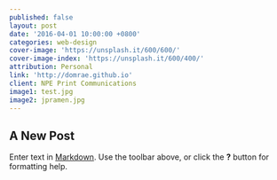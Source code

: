 ```yaml
---
published: false
layout: post
date: '2016-04-01 10:00:00 +0800'
categories: web-design
cover-image: 'https://unsplash.it/600/600/'
cover-image-index: 'https://unsplash.it/600/400/'
attribution: Personal
link: 'http://domrae.github.io'
client: NPE Print Communications
image1: test.jpg
image2: jpramen.jpg
---
```

## A New Post

Enter text in [Markdown](http://daringfireball.net/projects/markdown/). Use the toolbar above, or click the **?** button for formatting help.

